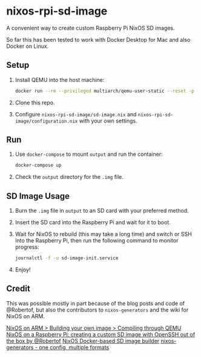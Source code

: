 # nixos-rpi-sd-image

A convenient way to create custom Raspberry Pi NixOS SD images.

So far this has been tested to work with Docker Desktop for Mac and also Docker
on Linux.

## Setup

1.  Install QEMU into the host machine:

    ```sh
    docker run --rm --privileged multiarch/qemu-user-static --reset -p yes
    ```

2.  Clone this repo.

3.  Configure `nixos-rpi-sd-image/sd-image.nix` and
    `nixos-rpi-sd-image/configuration.nix` with your own settings.

## Run

1.  Use `docker-compose` to mount `output` and run the container:

    ```sh
    docker-compose up
    ```

2.  Check the `output` directory for the `.img` file.

## SD Image Usage

1.  Burn the `.img` file in `output` to an SD card with your preferred method.

2.  Insert the SD card into the Raspberry Pi and wait for it to boot.

3.  Wait for NixOS to rebuild (this may take a long time) and switch or SSH into
    the Raspberry Pi, then run the following command to monitor progress:

    ```sh
    journalctl -f -u sd-image-init.service
    ```

4.  Enjoy!

## Credit

This was possible mostly in part because of the blog posts and code of
@Robertof, but also the contributors to `nixos-generators` and the wiki for
NixOS on ARM.

[NixOS on ARM > Building your own image > Compiling through QEMU][]
[NixOS on a Raspberry Pi: creating a custom SD image with OpenSSH out of the box by @Robertof][]
[NixOS Docker-based SD image builder][]
[nixos-generators - one config, multiple formats][]

[NixOS on ARM > Building your own image > Compiling through QEMU]: https://nixos.wiki/wiki/NixOS_on_ARM#Compiling_through_QEMU
[NixOS on a Raspberry Pi: creating a custom SD image with OpenSSH out of the box by @Robertof]: https://rbf.dev/blog/2020/05/custom-nixos-build-for-raspberry-pis/
[NixOS Docker-based SD image builder]: https://github.com/Robertof/nixos-docker-sd-image-builder
[nixos-generators - one config, multiple formats]: https://github.com/nix-community/nixos-generators
